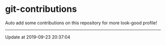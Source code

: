 # git-contributions

Auto add some contributions on this repository for more look-good profile!

---

Update at 2019-09-23 20:37:04
